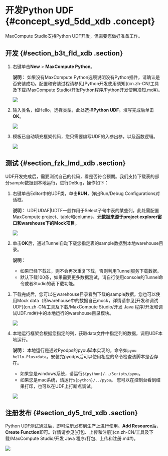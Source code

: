 # 开发Python UDF {#concept_syd_5dd_xdb .concept}

MaxCompute Studio支持Python UDF开发，但需要您做好准备工作。

## 开发 {#section_b3t_fld_xdb .section}

1.  右键单击**New** \> **MaxCompute Python**。

    **说明：** 如果没有MaxCompute Python选项说明没有Python插件，请确认是否安装成功。配置和安装过程请参见[Python开发使用须知](cn.zh-CN/工具及下载/MaxCompute Studio/开发Python程序/Python开发使用须知.md#)。

    ![](http://static-aliyun-doc.oss-cn-hangzhou.aliyuncs.com/assets/img/13747/15452793073401_zh-CN.png)

2.  输入类名，如Hello，选择类型，此处选择**Python UDF**。填写完成后单击**OK**。

    ![](http://static-aliyun-doc.oss-cn-hangzhou.aliyuncs.com/assets/img/13747/15452793073402_zh-CN.png)

3.  模板已自动填充框架代码，您只需要编写UDF的入参出参，以及函数逻辑。

    ![](http://static-aliyun-doc.oss-cn-hangzhou.aliyuncs.com/assets/img/13747/15452793073403_zh-CN.png)


## 测试 {#section_fzk_lmd_xdb .section}

UDF开发完成后，需要测试自己的代码，看是否符合预期。我们支持下载表的部分sample数据到本地运行，进行DeBug，操作如下：

1.  右键单击Editor中的UDF类，单击**RUN**，弹出Run/Debug Configurations对话框。

    **说明：** UDF|UDAF|UDTF一般作用于Select子句中表的某些列，此处需配置MaxCompute project、table和columns，**元数据来源于project explorer窗口和warehouse下的Mock项目**。

    ![](http://static-aliyun-doc.oss-cn-hangzhou.aliyuncs.com/assets/img/13747/15452793073406_zh-CN.png)

2.  单击**OK**后，通过Tunnel自动下载您指定表的sample数据到本地warehouse目录。

    **说明：** 

    -   如果已经下载过，则不会再次重复下载，否则利用Tunnel服务下载数据。
    -   默认下载100条，如果需要更多数据测试，请自行使用console的Tunnel命令或者Studio的表下载功能。
3.  下载完成后，您可以在warehouse目录看到下载的sample数据。您也可以使用Mock data（即warehouse中的数据自己mock，详情请参见[开发和调试UDF](cn.zh-CN/工具及下载/MaxCompute Studio/开发 Java 程序/开发和调试UDF.md#)中的本地运行的warehouse目录模块。

    ![](http://static-aliyun-doc.oss-cn-hangzhou.aliyuncs.com/assets/img/13747/15452793073411_zh-CN.png)

4.  本地运行框架会根据您指定的列，获取data文件中指定列的数据，调用UDF本地运行。

    **说明：** 本地运行是通过Pyodps的pyou脚本实现的，命令如`pyou hello.Plus<data`。安装完pyodps后可以使用相应的命令检查该脚本是否存在。

    -   如果您是windows系统，请运行`${python}/../Scripts/pyou`。
    -   如果您是mac系统，请运行`${python}/../pyou`。
    您可以在控制台看到结果打印，也可以在UDF上打断点调试。

    ![](http://static-aliyun-doc.oss-cn-hangzhou.aliyuncs.com/assets/img/13747/15452793073412_zh-CN.png)


## 注册发布 {#section_dy5_trd_xdb .section}

Python UDF测试通过后，即可注册发布到生产上进行使用。**Add Resource**后，**Create Function**即可。详情请参见[打包、上传和注册](cn.zh-CN/工具及下载/MaxCompute Studio/开发 Java 程序/打包、上传和注册.md#)。

![](http://static-aliyun-doc.oss-cn-hangzhou.aliyuncs.com/assets/img/13747/15452793073413_zh-CN.png)

